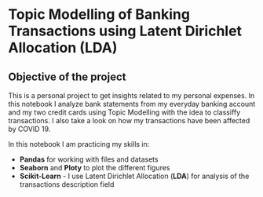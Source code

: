 # Topic Modelling of Banking Transactions using Latent Dirichlet Allocation (LDA)


## Objective of the project

This is a personal project to get insights related to my personal expenses. In this notebook I analyze bank statements from my everyday banking account and my two credit cards using Topic Modelling with the idea to classiffy transactions. I also take a look on how my transactions have been affected by COVID 19.

In this notebook I am practicing my skills in:
* __Pandas__ for working with files and datasets
* __Seaborn__ and __Ploty__ to plot the different figures
* __Scikit-Learn__ - I use Latent Dirichlet Allocation (__LDA__) for analysis of the transactions description field
